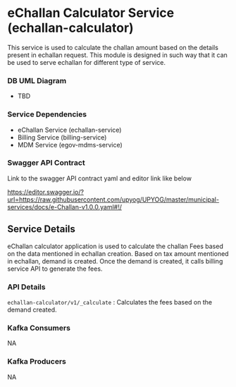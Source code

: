 # eChallan Calculator Service (echallan-calculator)

This service is used to calculate the challan amount based on the details present in echallan request. This module is designed in such way that it can be used to serve echallan for different type of service. 

### DB UML Diagram

- TBD

### Service Dependencies

- eChallan  Service (echallan-service)
- Billing Service (billing-service)
- MDM Service (egov-mdms-service)

### Swagger API Contract

Link to the swagger API contract yaml and editor link like below

https://editor.swagger.io/?url=https://raw.githubusercontent.com/upyog/UPYOG/master/municipal-services/docs/e-Challan-v1.0.0.yaml#!/

## Service Details

eChallan calculator application is used to calculate the challan Fees based on the data mentioned in echallan creation. Based on tax amount mentioned in echallan, demand is created.
Once the demand is created, it calls billing service API to generate the fees.

### API Details

`echallan-calculator/v1/_calculate` : Calculates the fees based on the demand created.


### Kafka Consumers

NA

### Kafka Producers

NA
